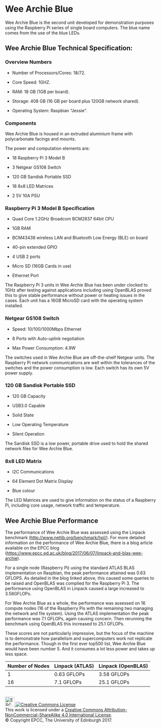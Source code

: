 # Wee Archie Blue

Wee Archie Blue is the second unit developed for demonstration purposes using
the Raspberry Pi series of single board computers. The blue name comes from the
use of the blue LEDs.
 
## Wee Archie Blue Technical Specification:

### Overview Numbers

-   Number of Processors/Cores: 18/72.

-   Core Speed: 1GHZ.

-   RAM: 18 GB (1GB per board).

-   Storage: 408 GB (16 GB per board plus 120GB network shared).

-   Operating System: Raspbian “Jessie".


### Components

Wee Archie Blue is housed in an extruded aluminium frame with polycarbonate
facings and mounts.

The power and computation elements are:

-   18 Raspberry Pi 3 Model B

-   3 Netgear GS108 Switch

-   120 GB Sandisk Portable SSD

-   18 8x8 LED Matrices

-   2 5V 10A PSU

### Raspberry Pi 3 Model B Specification

-   Quad Core 1.2GHz Broadcom BCM2837 64bit CPU

-   1GB RAM

-   BCM43438 wireless LAN and Bluetooth Low Energy (BLE) on board

-   40-pin extended GPIO

-   4 USB 2 ports

-   Micro SD (16GB Cards in use)

-   Ethernet Port

The Raspberry Pi 3 units in Wee Archie Blue has been under clocked to 1GHz after
testing against applications including using OpenBLAS proved this to give stable
performance without power or heating issues in the cases. Each unit has a 16GB
MicroSD card with the operating system installed.

### Netgear GS108 Switch

-   Speed: 10/100/1000Mbps Ethernet

-   8 Ports with Auto-uplink negotiation

-   Max Power Consumption: 4.9W

The switches used in Wee Archie Blue are off-the-shelf Netgear units. The
Raspberry Pi network communications are well within the tolerances of the
switches and the power consumption is low. Each switch has its own 5V power
supply.

### 120 GB Sandisk Portable SSD

-   120 GB Capacity

-   USB3.0 Capable

-   Solid State

-   Low Operating Temperature

-   Silent Operation

The Sandisk SSD is a low power, portable drive used to hold the shared network
files for Wee Archie Blue.

### 8x8 LED Matrix

-   I2C Communications

-   64 Element Dot Matrix Display

-   Blue colour

The LED Matrices are used to give information on the status of a Raspberry Pi,
including core usage, network traffic and temperature.

## Wee Archie Blue Performance

The performance of Wee Archie Blue was assessed using the Linpack benchmark
(<http://www.netlib.org/benchmark/hpl/>). For more detailed information on the
performance of Wee Archie Blue, there is a blog article available on the EPCC
blog (<https://www.epcc.ed.ac.uk/blog/2017/06/07/linpack-and-blas-wee-archie>).

For a single node (Raspberry Pi) using the standard ATLAS BLAS implementation on
Raspbian, the peak performance attained was 0.63 GFLOPS.  As detailed in the
blog linked above, this caused some queries to be raised and OpenBLAS was
complied for the Raspberry Pi 3. The performance using OpenBLAS in Linpack
caused a large increased to 3.58GFLOPs.

For Wee Archie Blue as a whole, the performance was assessed on 16 compute nodes
(16 of the Raspberry Pis with the remaining two managing the network and file
system). Using the ATLAS implementation the peak performance was 7.1 GFLOPs,
again causing concern. Then rerunning the benchmark using OpenBLAS this
increased to 25.1 GFLOPs.

These scores are not particularly impressive, but the focus of the machine is to
demonstrate how parallelism and supercomputers work not replicate the
performance. Though in the first ever top500 list, Wee Archie Blue would have
been number 5. And it consumes a lot less power and takes up less space.

| Number of Nodes | Linpack (ATLAS) | Linpack (OpenBLAS) |
|-----------------|-----------------|--------------------|
| 1               | 0.63 GFLOPs     | 3.58 GFLOPs        |
| 16              | 7.1 GFLOPs      | 25.1 GFLOPs        |

<!-- Licensing and copyright stuff below -->
<br>
<a href="http://www.epcc.ed.ac.uk">
<img alt="EPCC logo" src="https://www.epcc.ed.ac.uk/sites/all/themes/epcc/images/epcc-logo.png" height="31"/>
</a>
<a rel="license" href="http://creativecommons.org/licenses/by-nc-sa/4.0/">
<img alt="Creative Commons License" style="border-width:0" 
     src="https://i.creativecommons.org/l/by-nc-sa/4.0/88x31.png" />
</a><br />
This work is licensed under a <a rel="license" href="http://creativecommons.org/licenses/by-nc-sa/4.0/">
Creative Commons Attribution-NonCommercial-ShareAlike 4.0 International License</a>.<br/>
&copy; Copyright EPCC, The University of Edinburgh 2017.
